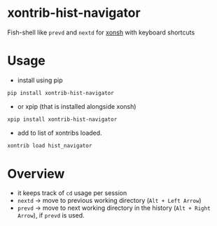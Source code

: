 # xontrib-hist-navigator

Fish-shell like `prevd` and `nextd` for [xonsh](https://github.com/xonsh/xonsh/) with keyboard shortcuts

# Usage

- install using pip 
```sh
pip install xontrib-hist-navigator
```

- or xpip (that is installed alongside xonsh)
```sh
xpip install xontrib-hist-navigator
```

- add to list of xontribs loaded.
```sh
xontrib load hist_navigator
```

# Overview

- it keeps track of `cd` usage per session
- `nextd` -> move to previous working directory (`Alt + Left Arrow`)
- `prevd` -> move to next working directory in the history (`Alt + Right Arrow`), if `prevd` is used.
